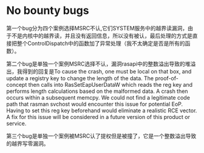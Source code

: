 # No bounty bugs

第一个bug分为四个案例选择MSRC不认,它们SYSTEM服务中的越界读漏洞，由于不是内核中的越界读，并且没有返回信息，所以没有被认，最后处理的方式是直接把整个ControlDispatch中的函数加了异常处理（我不太确定是否是所有的函数）。    

第二个bug是单独一个案例MSRC选择不认，漏洞rasapi中的整数溢出导致的堆溢出，我得到的回复是To cause the crash, one must be local on that box, and update a registry key to change the length of the data. The proof-of-concept then calls into RasSetEapUserDataW which reads the reg key and performs length calculations based on the malformed data. A crash then occurs within a subsequent memcpy. We could not find a legitimate code path that rasman svchost would encounter this issue for potential EoP. Having to set this reg key beforehand would eliminate a realistic RCE vector.  A fix for this issue will be considered in a future version of this product or service.

第三个bug是单独一个案例被MSRC认了提权但是被撞了，它是一个整数溢出导致的越界写零漏洞。
